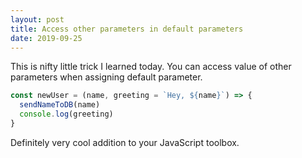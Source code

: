 ```yaml
---
layout: post
title: Access other parameters in default parameters
date: 2019-09-25
---
```


This is nifty little trick I learned today. You can access value of other parameters when assigning default parameter.

```js
const newUser = (name, greeting = `Hey, ${name}`) => {
  sendNameToDB(name)
  console.log(greeting)
}
```

Definitely very cool addition to your JavaScript toolbox.
